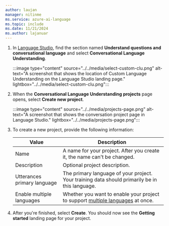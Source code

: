 ```yaml
---
author: laujan
manager: nitinme
ms.service: azure-ai-language
ms.topic: include
ms.date: 11/21/2024
ms.author: lajanuar
---
```


1. In [Language Studio](https://aka.ms/languageStudio), find the section named **Understand questions and conversational language** and select **Conversational Language Understanding**.

    :::image type="content" source="../../media/select-custom-clu.png" alt-text="A screenshot that shows the location of Custom Language Understanding on the Language Studio landing page." lightbox="../../media/select-custom-clu.png":::

1. When the **Conversational Language Understanding projects** page opens, select **Create new project**.

    :::image type="content" source="../../media/projects-page.png" alt-text="A screenshot that shows the conversation project page in Language Studio." lightbox="../../media/projects-page.png":::

1. To create a new project, provide the following information:

    |Value  | Description  |
    |---------|---------|
    |Name     | A name for your project. After you create it, the name can't be changed.  |
    |Description    | Optional project description.        |
    |Utterances primary language     | The primary language of your project. Your training data should primarily be in this language.        |
    |Enable multiple languages    |  Whether you want to enable your project to support [multiple languages](../../language-support.md#multi-lingual-option) at once.       |

1. After you're finished, select **Create**. You should now see the **Getting started** landing page for your project.